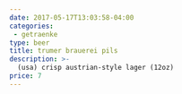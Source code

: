 ```yaml
---
date: 2017-05-17T13:03:58-04:00
categories: 
 - getraenke
type: beer
title: trumer brauerei pils
description: >-
  (usa) crisp austrian-style lager (12oz)
price: 7
---
```

